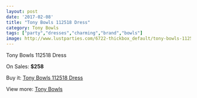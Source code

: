 ```yaml
---
layout: post
date: '2017-02-08'
title: "Tony Bowls 112518 Dress"
category: Tony Bowls
tags: ["party","dresses","charming","brand","bowls"]
image: http://www.lustparties.com/6722-thickbox_default/tony-bowls-112518-dress.jpg
---
```

Tony Bowls 112518 Dress

On Sales: **$258**
<a href="https://www.lustparties.com/en/tony-bowls/2311-tony-bowls-112518-dress.html"><amp-img layout="responsive" width="600" height="600" src="//www.lustparties.com/6722-thickbox_default/tony-bowls-112518-dress.jpg" alt="Tony Bowls 112518 Dress 0" /></a>
<a href="https://www.lustparties.com/en/tony-bowls/2311-tony-bowls-112518-dress.html"><amp-img layout="responsive" width="600" height="600" src="//www.lustparties.com/6724-thickbox_default/tony-bowls-112518-dress.jpg" alt="Tony Bowls 112518 Dress 1" /></a>
<a href="https://www.lustparties.com/en/tony-bowls/2311-tony-bowls-112518-dress.html"><amp-img layout="responsive" width="600" height="600" src="//www.lustparties.com/6723-thickbox_default/tony-bowls-112518-dress.jpg" alt="Tony Bowls 112518 Dress 2" /></a>

Buy it: [Tony Bowls 112518 Dress](https://www.lustparties.com/en/tony-bowls/2311-tony-bowls-112518-dress.html "Tony Bowls 112518 Dress")

View more: [Tony Bowls](https://www.lustparties.com/en/5-tony-bowls "Tony Bowls")